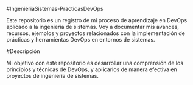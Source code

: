 #IngenieriaSistemas-PracticasDevOps

Este repositorio es un registro de mi proceso de aprendizaje en DevOps aplicado a la ingeniería de sistemas. Voy a documentar mis avances, recursos, ejemplos y proyectos relacionados con la implementación de prácticas y herramientas DevOps en entornos de sistemas.

#Descripción

Mi objetivo con este repositorio es desarrollar una comprensión de los principios y técnicas de DevOps, y aplicarlos de manera efectiva en proyectos de ingeniería de sistemas.
